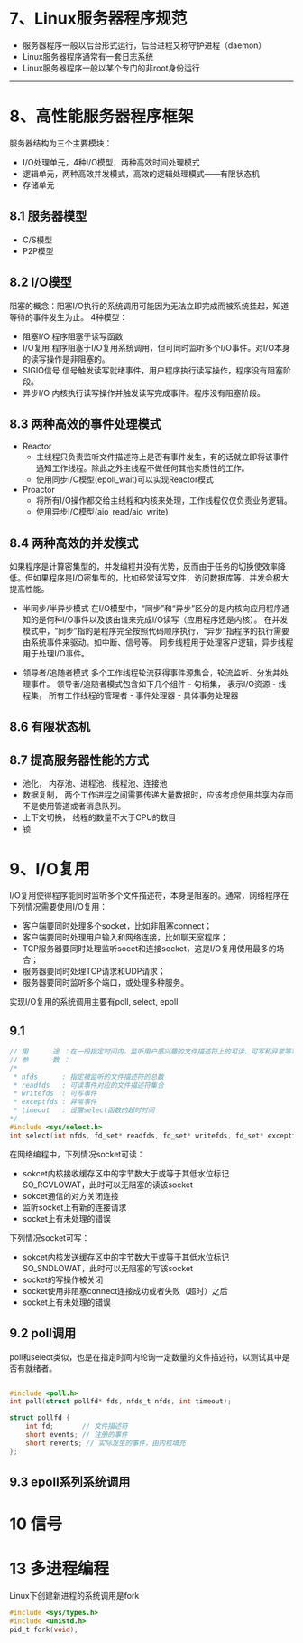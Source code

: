 # 7、Linux服务器程序规范
- 服务器程序一般以后台形式运行，后台进程又称守护进程（daemon）
- Linux服务器程序通常有一套日志系统
- Linux服务器程序一般以某个专门的非root身份运行

---

# 8、高性能服务器程序框架
服务器结构为三个主要模块：
- I/O处理单元，4种I/O模型，两种高效时间处理模式
- 逻辑单元，两种高效并发模式，高效的逻辑处理模式——有限状态机
- 存储单元 

## 8.1 服务器模型
- C/S模型
- P2P模型

## 8.2 I/O模型
阻塞的概念：阻塞I/O执行的系统调用可能因为无法立即完成而被系统挂起，知道等待的事件发生为止。
4种模型：
- 阻塞I/O      程序阻塞于读写函数
- I/O复用      程序阻塞于I/O复用系统调用，但可同时监听多个I/O事件。对I/O本身的读写操作是非阻塞的。
- SIGIO信号    信号触发读写就绪事件，用户程序执行读写操作，程序没有阻塞阶段。
- 异步I/O      内核执行读写操作并触发读写完成事件。程序没有阻塞阶段。

## 8.3 两种高效的事件处理模式
- Reactor
    - 主线程只负责监听文件描述符上是否有事件发生，有的话就立即将该事件通知工作线程。除此之外主线程不做任何其他实质性的工作。
    - 使用同步I/O模型(epoll_wait)可以实现Reactor模式
- Proactor
    - 将所有I/O操作都交给主线程和内核来处理，工作线程仅仅负责业务逻辑。
    - 使用异步I/O模型(aio_read/aio_write)

## 8.4 两种高效的并发模式
如果程序是计算密集型的，并发编程并没有优势，反而由于任务的切换使效率降低。但如果程序是I/O密集型的，比如经常读写文件，访问数据库等，并发会极大提高性能。
- 半同步/半异步模式
    在I/O模型中，“同步”和“异步”区分的是内核向应用程序通知的是何种I/O事件以及该由谁来完成I/O读写（应用程序还是内核）。
    在并发模式中，“同步”指的是程序完全按照代码顺序执行，“异步”指程序的执行需要由系统事件来驱动。如中断、信号等。
    同步线程用于处理客户逻辑，异步线程用于处理I/O事件。

- 领导者/追随者模式
    多个工作线程轮流获得事件源集合，轮流监听、分发并处理事件。
    领导者/追随者模式包含如下几个组件
        - 句柄集， 表示I/O资源
        - 线程集， 所有工作线程的管理者
        - 事件处理器
        - 具体事务处理器

## 8.6 有限状态机

## 8.7 提高服务器性能的方式
- 池化，      内存池、进程池、线程池、连接池  
- 数据复制，   两个工作进程之间需要传递大量数据时，应该考虑使用共享内存而不是使用管道或者消息队列。
- 上下文切换， 线程的数量不大于CPU的数目
- 锁

# 9、I/O复用
I/O复用使得程序能同时监听多个文件描述符，本身是阻塞的。通常，网络程序在下列情况需要使用I/O复用：
- 客户端要同时处理多个socket，比如非阻塞connect；
- 客户端要同时处理用户输入和网络连接，比如聊天室程序；
- TCP服务器要同时处理监听socet和连接socket，这是I/O复用使用最多的场合；
- 服务器要同时处理TCP请求和UDP请求；
- 服务器要同时监听多个端口，或处理多种服务。
  
实现I/O复用的系统调用主要有poll, select, epoll

## 9.1
```c
// 用      途 ：在一段指定时间内，监听用户感兴趣的文件描述符上的可读、可写和异常等事件。
// 参      数 ：
/* 
 * nfds      : 指定被监听的文件描述符的总数
 * readfds   : 可读事件对应的文件描述符集合
 * writefds  : 可写事件
 * exceptfds : 异常事件
 * timeout   : 设置select函数的超时时间
*/
#include <sys/select.h>
int select(int nfds, fd_set* readfds, fd_set* writefds, fd_set* exceptfds, struct timeval* timeout);
```

在网络编程中，下列情况socket可读：
- sokcet内核接收缓存区中的字节数大于或等于其低水位标记SO_RCVLOWAT，此时可以无阻塞的读该socket
- sokcet通信的对方关闭连接
- 监听socket上有新的连接请求
- socket上有未处理的错误

下列情况socket可写：
- sokcet内核发送缓存区中的字节数大于或等于其低水位标记SO_SNDLOWAT，此时可以无阻塞的写该socket
- socket的写操作被关闭
- socket使用非阻塞connect连接成功或者失败（超时）之后
- socket上有未处理的错误
  

## 9.2 poll调用
poll和select类似，也是在指定时间内轮询一定数量的文件描述符，以测试其中是否有就绪者。
```c

#include <poll.h>
int poll(struct pollfd* fds, nfds_t nfds, int timeout);

struct pollfd {
    int fd;       // 文件描述符
    short events; // 注册的事件
    short revents; // 实际发生的事件，由内核填充
};
```
## 9.3 epoll系列系统调用

# 10 信号

# 13 多进程编程
Linux下创建新进程的系统调用是fork
```c
#include <sys/types.h>
#include <unistd.h>
pid_t fork(void);
```
